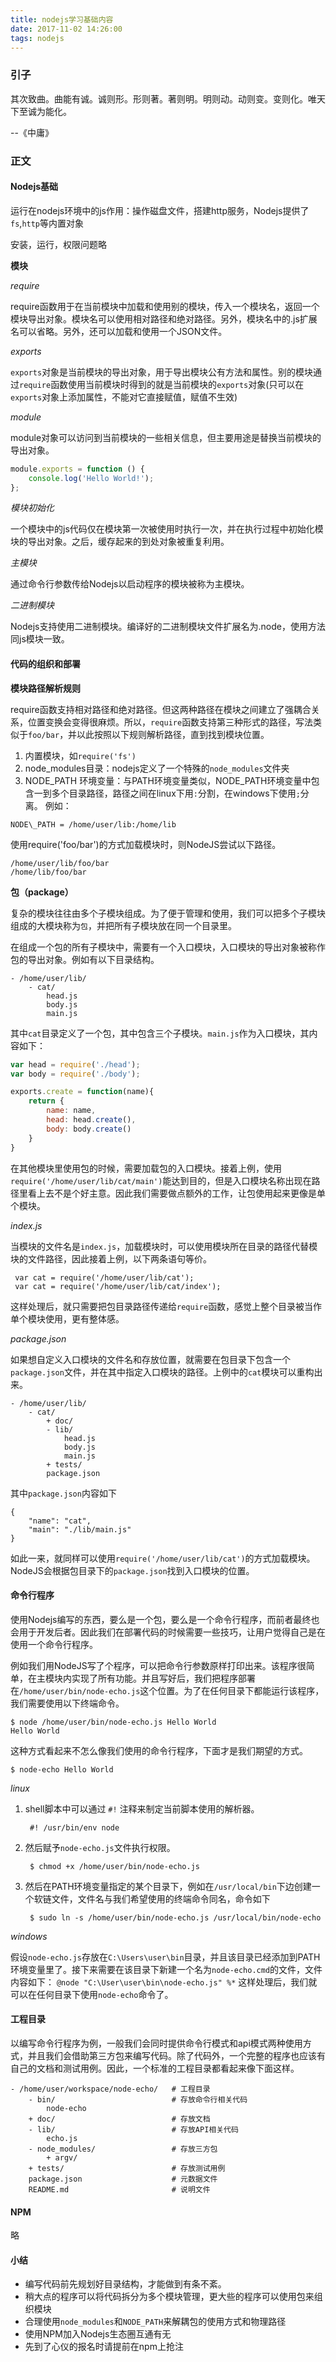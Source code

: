 ```yaml
---
title: nodejs学习基础内容
date: 2017-11-02 14:26:00
tags: nodejs
---
```


### 引子

其次致曲。曲能有诚。诚则形。形则著。著则明。明则动。动则变。变则化。唯天下至诚为能化。

--《中庸》

### 正文

#### Nodejs基础

运行在nodejs环境中的js作用：操作磁盘文件，搭建http服务，Nodejs提供了`fs`,`http`等内置对象

安装，运行，权限问题略

**模块**

*require*

require函数用于在当前模块中加载和使用别的模块，传入一个模块名，返回一个模块导出对象。模块名可以使用相对路径和绝对路径。另外，模块名中的.js扩展名可以省略。另外，还可以加载和使用一个JSON文件。

*exports*

`exports`对象是当前模块的导出对象，用于导出模块公有方法和属性。别的模块通过`require`函数使用当前模块时得到的就是当前模块的`exports`对象(只可以在`exports`对象上添加属性，不能对它直接赋值，赋值不生效)

*module*

module对象可以访问到当前模块的一些相关信息，但主要用途是替换当前模块的导出对象。
```js
module.exports = function () {
    console.log('Hello World!');
};
```
*模块初始化*

一个模块中的js代码仅在模块第一次被使用时执行一次，并在执行过程中初始化模块的导出对象。之后，缓存起来的到处对象被重复利用。

*主模块*

通过命令行参数传给Nodejs以启动程序的模块被称为主模块。

*二进制模块*

Nodejs支持使用二进制模块。编译好的二进制模块文件扩展名为.node，使用方法同js模块一致。

#### 代码的组织和部署

**模块路径解析规则**

require函数支持相对路径和绝对路径。但这两种路径在模块之间建立了强耦合关系，位置变换会变得很麻烦。所以，`require`函数支持第三种形式的路径，写法类似于`foo/bar`，并以此按照以下规则解析路径，直到找到模块位置。
1. 内置模块，如`require('fs')`
2. node_modules目录：nodejs定义了一个特殊的`node_modules`文件夹
3. NODE\_PATH 环境变量：与PATH环境变量类似，NODE\_PATH环境变量中包含一到多个目录路径，路径之间在linux下用`:`分割，在windows下使用`;`分离。
例如：
```
NODE\_PATH = /home/user/lib:/home/lib
```
使用require('foo/bar')的方式加载模块时，则NodeJS尝试以下路径。
```
/home/user/lib/foo/bar
/home/lib/foo/bar
```
**包（package）**

复杂的模块往往由多个子模块组成。为了便于管理和使用，我们可以把多个子模块组成的大模块称为`包`，并把所有子模块放在同一个目录里。

在组成一个包的所有子模块中，需要有一个入口模块，入口模块的导出对象被称作包的导出对象。例如有以下目录结构。
```
- /home/user/lib/
    - cat/
        head.js
        body.js
        main.js
```
其中`cat`目录定义了一个包，其中包含三个子模块。`main.js`作为入口模块，其内容如下：
```js
var head = require('./head');
var body = require('./body');

exports.create = function(name){
    return {
        name: name,
        head: head.create(),
        body: body.create()
    }
}
```
在其他模块里使用包的时候，需要加载包的入口模块。接着上例，使用`require('/home/user/lib/cat/main')`能达到目的，但是入口模块名称出现在路径里看上去不是个好主意。因此我们需要做点额外的工作，让包使用起来更像是单个模块。

*index.js*

当模块的文件名是`index.js`，加载模块时，可以使用模块所在目录的路径代替模块的文件路径，因此接着上例，以下两条语句等价。

```
 var cat = require('/home/user/lib/cat');
 var cat = require('/home/user/lib/cat/index');
```
这样处理后，就只需要把包目录路径传递给`require`函数，感觉上整个目录被当作单个模块使用，更有整体感。

*package.json*

如果想自定义入口模块的文件名和存放位置，就需要在包目录下包含一个`package.json`文件，并在其中指定入口模块的路径。上例中的`cat`模块可以重构出来。
```
- /home/user/lib/
    - cat/
        + doc/
        - lib/
            head.js
            body.js
            main.js
        + tests/
        package.json
```
其中`package.json`内容如下
```
{
    "name": "cat",
    "main": "./lib/main.js"
}
```
如此一来，就同样可以使用`require('/home/user/lib/cat')`的方式加载模块。NodeJS会根据包目录下的`package.json`找到入口模块的位置。

#### 命令行程序

使用Nodejs编写的东西，要么是一个包，要么是一个命令行程序，而前者最终也会用于开发后者。因此我们在部署代码的时候需要一些技巧，让用户觉得自己是在使用一个命令行程序。

例如我们用NodeJS写了个程序，可以把命令行参数原样打印出来。该程序很简单，在主模块内实现了所有功能。并且写好后，我们把程序部署在`/home/user/bin/node-echo.js`这个位置。为了在任何目录下都能运行该程序，我们需要使用以下终端命令。
```
$ node /home/user/bin/node-echo.js Hello World
Hello World
```
这种方式看起来不怎么像我们使用的命令行程序，下面才是我们期望的方式。
```
$ node-echo Hello World
```
*linux*

1. shell脚本中可以通过 `#!` 注释来制定当前脚本使用的解析器。
    ```
     #! /usr/bin/env node
    ```
2. 然后赋予`node-echo.js`文件执行权限。
    ```
     $ chmod +x /home/user/bin/node-echo.js
    ```
3. 然后在PATH环境变量指定的某个目录下，例如在`/usr/local/bin`下边创建一个软链文件，文件名与我们希望使用的终端命令同名，命令如下
    ```
     $ sudo ln -s /home/user/bin/node-echo.js /usr/local/bin/node-echo
    ```
*windows*

假设`node-echo.js`存放在`C:\Users\user\bin`目录，并且该目录已经添加到PATH环境变量里了。接下来需要在该目录下新建一个名为`node-echo.cmd`的文件，文件内容如下：
    ```
    @node "C:\User\user\bin\node-echo.js" %*
    ```
这样处理后，我们就可以在任何目录下使用`node-echo`命令了。

#### 工程目录

以编写命令行程序为例，一般我们会同时提供命令行模式和api模式两种使用方式，并且我们会借助第三方包来编写代码。除了代码外，一个完整的程序也应该有自己的文档和测试用例。因此，一个标准的工程目录都看起来像下面这样。
```
- /home/user/workspace/node-echo/   # 工程目录
    - bin/                          # 存放命令行相关代码
        node-echo
    + doc/                          # 存放文档
    - lib/                          # 存放API相关代码
        echo.js
    - node_modules/                 # 存放三方包
        + argv/
    + tests/                        # 存放测试用例
    package.json                    # 元数据文件
    README.md                       # 说明文件
```

#### NPM

略

#### 小结

- 编写代码前先规划好目录结构，才能做到有条不紊。
- 稍大点的程序可以将代码拆分为多个模块管理，更大些的程序可以使用包来组织模块
- 合理使用`node_modules`和`NODE_PATH`来解耦包的使用方式和物理路径
- 使用NPM加入Nodejs生态圈互通有无
- 先到了心仪的报名时请提前在npm上抢注





